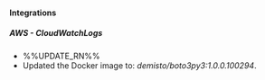 
#### Integrations

##### AWS - CloudWatchLogs

- %%UPDATE_RN%%
- Updated the Docker image to: *demisto/boto3py3:1.0.0.100294*.
